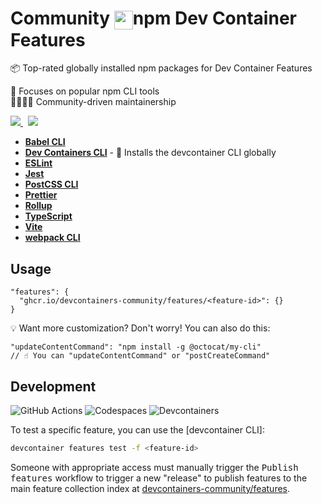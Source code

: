 # Community <img valign=middle height=30 src="https://favicone.com/npmjs.com?s=64">npm Dev Container Features

📦 Top-rated globally installed npm packages for Dev Container Features

🥇 Focuses on popular npm CLI tools \
👨‍👩‍👧‍👦 Community-driven maintainership

<p>
  <a href="https://github.com/devcontainers-community/npm-features/issues/new">
    <img src="https://img.shields.io/static/v1?style=for-the-badge&message=%F0%9F%A7%B0+Add+a+feature&color=CB3837&label=">
  </a>
  &nbsp;
  <a href="https://github.com/orgs/devcontainers-community/discussions/new?category=general">
    <img src="https://img.shields.io/static/v1?style=for-the-badge&message=%F0%9F%A4%9D+Join+the+org&color=222222&label=">
  </a>
</p>

<!-- prettier-ignore -->
- **[Babel CLI](https://github.com/devcontainers-community/npm-features/tree/main/src/babel-cli)**
- **[Dev Containers CLI](https://github.com/devcontainers-community/npm-features/tree/main/src/devcontainers-cli)** - 🐳 Installs the devcontainer CLI globally
- **[ESLint](https://github.com/devcontainers-community/npm-features/tree/main/src/eslint)**
- **[Jest](https://github.com/devcontainers-community/npm-features/tree/main/src/jest)**
- **[PostCSS CLI](https://github.com/devcontainers-community/npm-features/tree/main/src/postcss-cli)**
- **[Prettier](https://github.com/devcontainers-community/npm-features/tree/main/src/prettier)**
- **[Rollup](https://github.com/devcontainers-community/npm-features/tree/main/src/rollup)**
- **[TypeScript](https://github.com/devcontainers-community/npm-features/tree/main/src/typescript)**
- **[Vite](https://github.com/devcontainers-community/npm-features/tree/main/src/vite)**
- **[webpack CLI](https://github.com/devcontainers-community/npm-features/tree/main/src/webpack-cli)**

## Usage

```jsonc
"features": {
  "ghcr.io/devcontainers-community/features/<feature-id>": {}
}
```

💡 Want more customization? Don't worry! You can also do this:

```jsonc
"updateContentCommand": "npm install -g @octocat/my-cli"
// ☝ You can "updateContentCommand" or "postCreateCommand"
```

## Development

![GitHub Actions](https://img.shields.io/static/v1?style=for-the-badge&message=GitHub+Actions&color=2088FF&logo=GitHub+Actions&logoColor=FFFFFF&label=)
![Codespaces](https://img.shields.io/static/v1?style=for-the-badge&message=Codespaces&color=181717&logo=GitHub&logoColor=FFFFFF&label=)
![Devcontainers](https://img.shields.io/static/v1?style=for-the-badge&message=Devcontainers&color=2496ED&logo=Docker&logoColor=FFFFFF&label=)

To test a specific feature, you can use the [devcontainer CLI]:

```sh
devcontainer features test -f <feature-id>
```

Someone with appropriate access must manually trigger the <kbd>Publish
features</kbd> workflow to trigger a new "release" to publish features to the
main feature collection index at [devcontainers-community/features].

<!-- prettier-ignore-start -->
[devcontainers-community/features]: https://github.com/devcontainers-community/features
<!-- prettier-ignore-end -->
